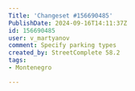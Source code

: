 ```yaml
---
Title: 'Changeset #156690485'
PublishDate: 2024-09-16T14:11:37Z
id: 156690485
user: v_martyanov
comment: Specify parking types
created_by: StreetComplete 58.2
tags:
- Montenegro

---
```

